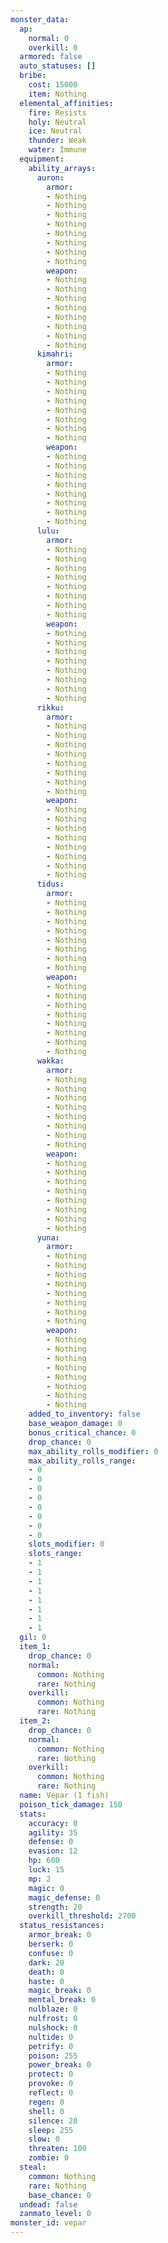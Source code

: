 ```yaml
---
monster_data:
  ap:
    normal: 0
    overkill: 0
  armored: false
  auto_statuses: []
  bribe:
    cost: 15000
    item: Nothing
  elemental_affinities:
    fire: Resists
    holy: Neutral
    ice: Neutral
    thunder: Weak
    water: Immune
  equipment:
    ability_arrays:
      auron:
        armor:
        - Nothing
        - Nothing
        - Nothing
        - Nothing
        - Nothing
        - Nothing
        - Nothing
        - Nothing
        weapon:
        - Nothing
        - Nothing
        - Nothing
        - Nothing
        - Nothing
        - Nothing
        - Nothing
        - Nothing
      kimahri:
        armor:
        - Nothing
        - Nothing
        - Nothing
        - Nothing
        - Nothing
        - Nothing
        - Nothing
        - Nothing
        weapon:
        - Nothing
        - Nothing
        - Nothing
        - Nothing
        - Nothing
        - Nothing
        - Nothing
        - Nothing
      lulu:
        armor:
        - Nothing
        - Nothing
        - Nothing
        - Nothing
        - Nothing
        - Nothing
        - Nothing
        - Nothing
        weapon:
        - Nothing
        - Nothing
        - Nothing
        - Nothing
        - Nothing
        - Nothing
        - Nothing
        - Nothing
      rikku:
        armor:
        - Nothing
        - Nothing
        - Nothing
        - Nothing
        - Nothing
        - Nothing
        - Nothing
        - Nothing
        weapon:
        - Nothing
        - Nothing
        - Nothing
        - Nothing
        - Nothing
        - Nothing
        - Nothing
        - Nothing
      tidus:
        armor:
        - Nothing
        - Nothing
        - Nothing
        - Nothing
        - Nothing
        - Nothing
        - Nothing
        - Nothing
        weapon:
        - Nothing
        - Nothing
        - Nothing
        - Nothing
        - Nothing
        - Nothing
        - Nothing
        - Nothing
      wakka:
        armor:
        - Nothing
        - Nothing
        - Nothing
        - Nothing
        - Nothing
        - Nothing
        - Nothing
        - Nothing
        weapon:
        - Nothing
        - Nothing
        - Nothing
        - Nothing
        - Nothing
        - Nothing
        - Nothing
        - Nothing
      yuna:
        armor:
        - Nothing
        - Nothing
        - Nothing
        - Nothing
        - Nothing
        - Nothing
        - Nothing
        - Nothing
        weapon:
        - Nothing
        - Nothing
        - Nothing
        - Nothing
        - Nothing
        - Nothing
        - Nothing
        - Nothing
    added_to_inventory: false
    base_weapon_damage: 0
    bonus_critical_chance: 0
    drop_chance: 0
    max_ability_rolls_modifier: 0
    max_ability_rolls_range:
    - 0
    - 0
    - 0
    - 0
    - 0
    - 0
    - 0
    - 0
    slots_modifier: 0
    slots_range:
    - 1
    - 1
    - 1
    - 1
    - 1
    - 1
    - 1
    - 1
  gil: 0
  item_1:
    drop_chance: 0
    normal:
      common: Nothing
      rare: Nothing
    overkill:
      common: Nothing
      rare: Nothing
  item_2:
    drop_chance: 0
    normal:
      common: Nothing
      rare: Nothing
    overkill:
      common: Nothing
      rare: Nothing
  name: Vepar (1 fish)
  poison_tick_damage: 150
  stats:
    accuracy: 0
    agility: 35
    defense: 0
    evasion: 12
    hp: 600
    luck: 15
    mp: 2
    magic: 0
    magic_defense: 0
    strength: 20
    overkill_threshold: 2700
  status_resistances:
    armor_break: 0
    berserk: 0
    confuse: 0
    dark: 20
    death: 0
    haste: 0
    magic_break: 0
    mental_break: 0
    nulblaze: 0
    nulfrost: 0
    nulshock: 0
    nultide: 0
    petrify: 0
    poison: 255
    power_break: 0
    protect: 0
    provoke: 0
    reflect: 0
    regen: 0
    shell: 0
    silence: 20
    sleep: 255
    slow: 0
    threaten: 100
    zombie: 0
  steal:
    common: Nothing
    rare: Nothing
    base_chance: 0
  undead: false
  zanmato_level: 0
monster_id: vepar
---
```

